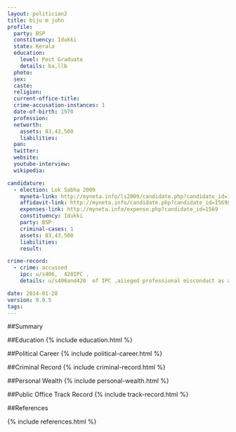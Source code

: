 ```yaml
---
layout: politician2
title: biju m john
profile: 
  party: BSP
  constituency: Idukki
  state: Kerala
  education: 
    level: Post Graduate
    details: ba,llb
  photo: 
  sex: 
  caste: 
  religion: 
  current-office-title: 
  crime-accusation-instances: 1
  date-of-birth: 1970
  profession: 
  networth: 
    assets: 83,43,500
    liabilities: 
  pan: 
  twitter: 
  website: 
  youtube-interview: 
  wikipedia: 

candidature: 
  - election: Lok Sabha 2009
    myneta-link: http://myneta.info/ls2009/candidate.php?candidate_id=1569
    affidavit-link: http://myneta.info/candidate.php?candidate_id=1569&scan=original
    expenses-link: http://myneta.info/expense.php?candidate_id=1569
    constituency: Idukki 
    party: BSP
    criminal-cases: 1
    assets: 83,43,500
    liabilities: 
    result:  

crime-record: 
  - crime: accussed
    ipc: u/s406,  420IPC ,
    details: u/s406and420  of IPC ,aiieged professional misconduct as an advocatecc164/2008 

date: 2014-01-28
version: 0.0.5
tags: 
---
```

##Summary


##Education
{% include education.html %}


##Political Career
{% include political-career.html %}


##Criminal Record
{% include criminal-record.html %}


##Personal Wealth
{% include personal-wealth.html %}


##Public Office Track Record
{% include track-record.html %}


##References


{% include references.html %}